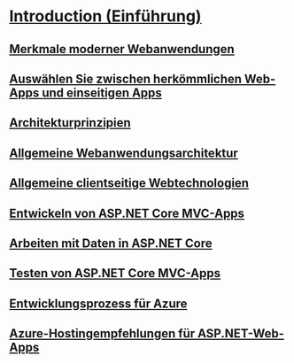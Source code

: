 # [Introduction (Einführung)](index.md)
## [Merkmale moderner Webanwendungen](modern-web-applications-characteristics.md)
## [Auswählen Sie zwischen herkömmlichen Web-Apps und einseitigen Apps](choose-between-traditional-web-and-single-page-apps.md)
## [Architekturprinzipien](architectural-principles.md)
## [Allgemeine Webanwendungsarchitektur](common-web-application-architectures.md)
## [Allgemeine clientseitige Webtechnologien](common-client-side-web-technologies.md)
## [Entwickeln von ASP.NET Core MVC-Apps](develop-asp-net-core-mvc-apps.md)
## [Arbeiten mit Daten in ASP.NET Core](work-with-data-in-asp-net-core-apps.md)
## [Testen von ASP.NET Core MVC-Apps](test-asp-net-core-mvc-apps.md)
## [Entwicklungsprozess für Azure](development-process-for-azure.md)
## [Azure-Hostingempfehlungen für ASP.NET-Web-Apps](azure-hosting-recommendations-for-asp-net-web-apps.md)
